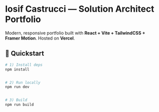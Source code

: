 # Iosif Castrucci — Solution Architect Portfolio


Modern, responsive portfolio built with **React + Vite + TailwindCSS + Framer Motion**. Hosted on **Vercel**.


## 🚀 Quickstart
```bash
# 1) Install deps
npm install


# 2) Run locally
npm run dev


# 3) Build
npm run build
